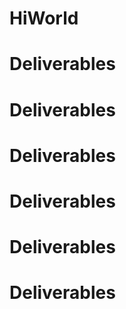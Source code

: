 # HiWorld
# Deliverables
# Deliverables
# Deliverables
# Deliverables
# Deliverables
# Deliverables
